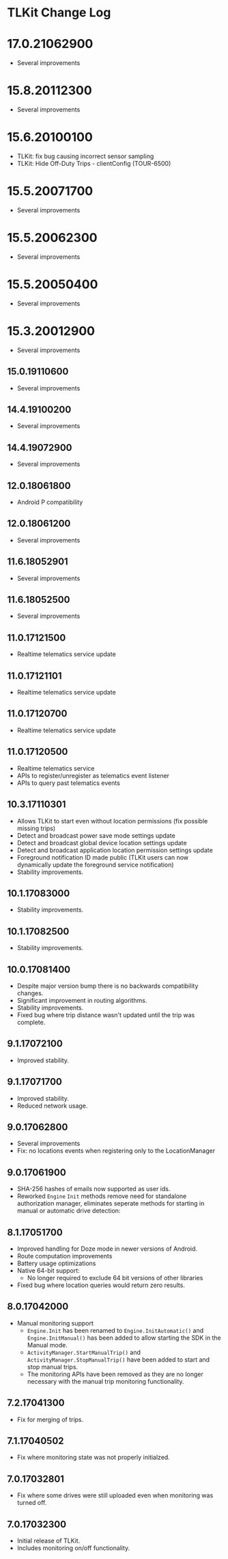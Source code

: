 # TLKit Change Log

# 17.0.21062900
* Several improvements

# 15.8.20112300
* Several improvements

# 15.6.20100100
* TLKit: fix bug causing incorrect sensor sampling
* TLKit: Hide Off-Duty Trips - clientConfig (TOUR-6500)

# 15.5.20071700
* Several improvements

# 15.5.20062300
* Several improvements

# 15.5.20050400
* Several improvements

# 15.3.20012900
* Several improvements

## 15.0.19110600
* Several improvements

## 14.4.19100200
* Several improvements

## 14.4.19072900
* Several improvements

## 12.0.18061800
* Android P compatibility

## 12.0.18061200
* Several improvements

## 11.6.18052901
* Several improvements

## 11.6.18052500
* Several improvements

## 11.0.17121500
* Realtime telematics service update

## 11.0.17121101
* Realtime telematics service update

## 11.0.17120700
* Realtime telematics service update

## 11.0.17120500
* Realtime telematics service
* APIs to register/unregister as telematics event listener
* APIs to query past telematics events

## 10.3.17110301
* Allows TLKit to start even without location permissions (fix possible missing trips)
* Detect and broadcast power save mode settings update
* Detect and broadcast global device location settings update
* Detect and broadcast application location permission settings update
* Foreground notification ID made public (TLKit users can now dynamically update the foreground service notification)
* Stability improvements.

## 10.1.17083000
* Stability improvements.

## 10.1.17082500
* Stability improvements.

## 10.0.17081400
* Despite major version bump there is no backwards compatibility changes.
* Significant improvement in routing algorithms.
* Stability improvements.
* Fixed bug where trip distance wasn't updated until the trip was complete.

## 9.1.17072100
* Improved stability.

## 9.1.17071700
* Improved stability.
* Reduced network usage.

## 9.0.17062800
* Several improvements
* Fix: no locations events when registering only to the LocationManager

## 9.0.17061900
* SHA-256 hashes of emails now supported as user ids.
* Reworked  `Engine` `Init` methods remove need for standalone authorization
  manager, eliminates seperate methods for starting in manual or automatic
  drive detection:

## 8.1.17051700
* Improved handling for Doze mode in newer versions of Android.
* Route computation improvements
* Battery usage optimizations
* Native 64-bit support:
  * No longer required to exclude 64 bit versions of other libraries
* Fixed bug where location queries would return zero results.

## 8.0.17042000
* Manual monitoring support
  * `Engine.Init` has been renamed to `Engine.InitAutomatic()` and
  `Engine.InitManual()` has been added to allow starting the SDK in the Manual
  mode.
  * `ActivityManager.StartManualTrip()` and `ActivityManager.StopManualTrip()`
  have been added to start and stop manual trips.
  * The monitoring APIs have been removed as they are no longer necessary with the manual trip monitoring functionality.

## 7.2.17041300
* Fix for merging of trips.

## 7.1.17040502
* Fix where monitoring state was not properly initialzed.

## 7.0.17032801
* Fix where some drives were still uploaded even when monitoring was
 turned off.

## 7.0.17032300

* Initial release of TLKit.
* Includes monitoring on/off functionality.
